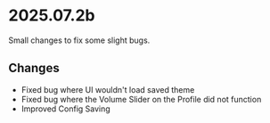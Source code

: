 # 2025.07.2b

Small changes to fix some slight bugs.

## Changes

+ Fixed bug where UI wouldn't load saved theme
+ Fixed bug where the Volume Slider on the Profile did not function
+ Improved Config Saving